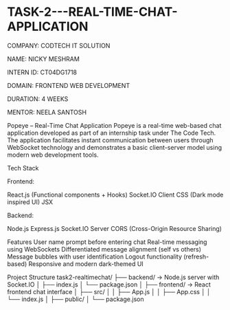 # TASK-2---REAL-TIME-CHAT-APPLICATION

COMPANY: CODTECH IT SOLUTION

NAME: NICKY MESHRAM

INTERN ID: CT04DG1718

DOMAIN: FRONTEND WEB DEVELOPMENT

DURATION: 4 WEEKS

MENTOR: NEELA SANTOSH

Popeye – Real-Time Chat Application
Popeye is a real-time web-based chat application developed as part of an internship task under The Code Tech. The application facilitates instant communication between users through WebSocket technology and demonstrates a basic client-server model using modern web development tools.

Tech Stack

Frontend:

React.js (Functional components + Hooks)
Socket.IO Client
CSS (Dark mode inspired UI)
JSX

Backend:

Node.js
Express.js
Socket.IO Server
CORS (Cross-Origin Resource Sharing)

Features
User name prompt before entering chat
Real-time messaging using WebSockets
Differentiated message alignment (self vs others)
Message bubbles with user identification
Logout functionality (refresh-based)
Responsive and modern dark-themed UI

Project Structure
task2-realtimechat/
├── backend/ → Node.js server with Socket.IO
│ ├── index.js
│ └── package.json
│
├── frontend/ → React frontend chat interface
│ ├── src/
│ │ ├── App.js
│ │ ├── App.css
│ │ └── index.js
│ ├── public/
│ └── package.json


